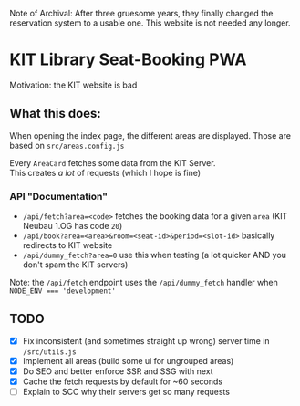 Note of Archival: After three gruesome years, they finally changed the reservation system to a usable one. This website is not needed any longer.

# KIT Library Seat-Booking PWA

Motivation: the KIT website is bad

## What this does:

When opening the index page, the different areas are displayed. Those are based on `src/areas.config.js`

Every `AreaCard` fetches some data from the KIT Server. <br/>
This creates _a lot_ of requests (which I hope is fine)

### API "Documentation"
- `/api/fetch?area=<code>` fetches the booking data for a given `area` (KIT Neubau 1.OG has code `20`)
- `/api/book?area=<area>&room=<seat-id>&period=<slot-id>` basically redirects to KIT website
- `/api/dummy_fetch?area=0` use this when testing (a lot quicker AND you don't spam the KIT servers)

Note: the `/api/fetch` endpoint uses the `/api/dummy_fetch` handler when `NODE_ENV === 'development'`

## TODO
- [x] Fix inconsistent (and sometimes straight up wrong) server time in `/src/utils.js`
- [x] Implement all areas (build some ui for ungrouped areas)
- [x] Do SEO and better enforce SSR and SSG with next
- [x] Cache the fetch requests by default for ~60 seconds
- [ ] Explain to SCC why their servers get so many requests
